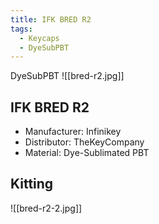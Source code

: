 ```yaml
---
title: IFK BRED R2
tags:
  - Keycaps
  - DyeSubPBT
---
```

DyeSubPBT
![[bred-r2.jpg]]

## IFK BRED R2

- Manufacturer: Infinikey
- Distributor: TheKeyCompany
- Material: Dye-Sublimated PBT

## Kitting

![[bred-r2-2.jpg]]
